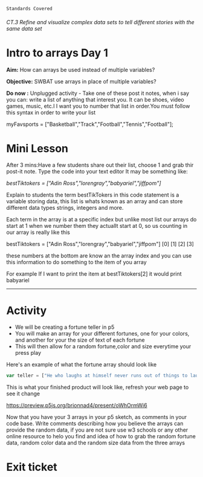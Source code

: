 	Standards Covered


###### CT.3 Refine and visualize complex data sets to tell different stories with the same data set

# Intro to arrays Day 1
**Aim:** How can arrays be used instead of multiple variables?

**Objective:** SWBAT use arrays in place of multiple variables?


**Do now :** Unplugged activity - Take one of these post it notes, when i say you can: write a list of anything that interest you. It can be shoes, video games, music, etc.I I want you to number that list in order.You must follow this syntax in order to write your list

myFavsports = ["Basketball","Track","Football","Tennis","Football"];

# Mini Lesson
    
After 3 mins:Have a few students share out their list, choose 1 and grab thir post-it note. Type the code into your text editor
It may be something like:

*bestTiktokers = ["Adin Ross","lorengray","babyariel","jiffpom"]*

Explain to students the term bestTikTokers in this code statement is a variable storing data, this list is whats known as an array and can store different data types strings, integers and more.

Each term in the array is at a specific index 
but unlike most list our arrays do start at 1 when we number them they actuallt start at 0, so us counting in our array is really like this

bestTiktokers = ["Adin Ross","lorengray","babyariel","jiffpom"]
                     [0]         [1]        [2]         [3]

these numbers at the bottom are know an the array index and you can use this information to do something  to the item of you array

For example If I want to print the item at bestTiktokers[2] it would print babyariel

-----------------------------

# Activity

- We will be creating a fortune teller in p5 
- You will make an array for your different fortunes, one for your colors, and another for your the size of text of each fortune
- This will then allow for a random fortune,color and size everytime your press play

Here's an example of what the fortune array should look like
```javascript
var teller = ["He who laughs at himself never runs out of things to laugh at.", "You will die alone and poorly dressed.", "Don’t eat the paper.", "You are not illiterate.", "You have rice in your teeth."]
```

This is what your finished product will look like, refresh your web page to see it change

https://preview.p5js.org/brionnad4/present/oWhOrmWi6

Now that you have your 3 arrays in your p5 sketch, as comments in your code base. Write comments describing how you believe the arrays can provide the random data, if you are not sure use w3 schools or any other online resource to helo you find and idea of how to grab the random fortune data, random color data and the random size data from the three arrays



# Exit ticket
